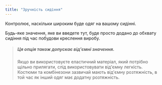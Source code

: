 ```yaml
---
title: "Зручність сидіння"
---
```


Контролює, наскільки широким буде одяг на вашому сидінні.

Будь-яке значення, яке ви введете тут, буде просто додано до обхвату сидіння під час побудови креслення виробу.

> ##### Ця опція також допускає від'ємні значення.
> 
> Якщо ви використовуєте еластичний матеріал, який потрібно щільно прилягати, слід використовувати від'ємну легкість. Костюми та комбінезони зазвичай мають від'ємну розтяжність, в той час як інший одяг має додатну розтяжність.




